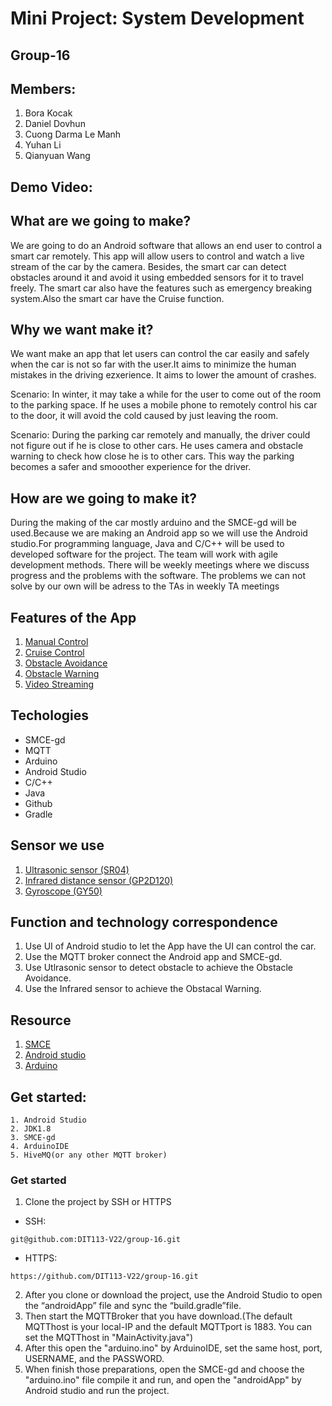 # Mini Project: System Development

## Group-16
## Members:

1. Bora Kocak
2. Daniel Dovhun
3. Cuong Darma Le Manh
4. Yuhan Li
5. Qianyuan Wang

## Demo Video:

## What are we going to make?
We are going to do an Android software that allows an end user to control a smart car remotely. This app will allow users to control and watch a live stream of the car by the camera. Besides, the smart car can detect obstacles around it and avoid it using embedded sensors for it to travel freely. The smart car also have the features such as emergency breaking system.Also the smart car have the Cruise function.



## Why we want make it? 
We want make an app that let users can control the car easily and safely when the car is not so far with the user.It aims to minimize the human mistakes in the driving ezxerience. It aims to lower the amount of crashes.
  
  Scenario:
    In winter, it may take a while for the user to come out of the room to the parking space. If he uses a mobile phone to remotely control his car to the door, it will avoid the cold caused by just leaving the room.
   
   Scenario:
    During the parking car remotely and manually, the driver could not figure out if he is close to other cars. He uses camera and obstacle warning to check how close he is to other cars. This way the parking becomes a safer and smooother experience for the driver.

 ## How are we going to make it?
During the making of the car mostly arduino and the SMCE-gd will be used.Because we are making an Android app so we will use the Android studio.For programming language, Java and C/C++ will be used to developed software for the project.
The team will work with agile development methods. There will be weekly meetings where we discuss progress and the problems with the software. The problems we can not solve by our own will be adress to the TAs in weekly TA meetings

## Features of the App

1. [Manual Control](https://github.com/DIT113-V22/group-16/wiki/Milestone-2#milestone-2-manual-control)
2. [Cruise Control](https://github.com/DIT113-V22/group-16/wiki/Milestone-2#milestone-2-cruise-control)
3. [Obstacle Avoidance](https://github.com/DIT113-V22/group-16/wiki/Milestone-1#milestone-1-obstacle-avoidance)
4. [Obstacle Warning](https://github.com/DIT113-V22/group-16/wiki/Milestone-1#milestone-2-obstacle-warning)
5. [Video Streaming](https://github.com/DIT113-V22/group-16/wiki/Milestone-3#milestone-3-video-streaming)

## Techologies
* SMCE-gd
* MQTT
* Arduino
* Android Studio
* C/C++
* Java
* Github
* Gradle
## Sensor we use
1. [Ultrasonic sensor (SR04)](https://github.com/ItJustWorksTM/smce-gd/wiki/Vehicle-Capabilities#ultrasonic-distance-sensor)
2. [Infrared distance sensor (GP2D120)](https://github.com/ItJustWorksTM/smce-gd/wiki/Vehicle-Capabilities#infrared-distance-sensor)
3. [Gyroscope (GY50)](https://github.com/ItJustWorksTM/smce-gd/wiki/Vehicle-Capabilities#gyroscope)
## Function and technology correspondence
1. Use UI of Android studio to let the App have the UI can control the car.
2. Use the MQTT broker connect the Android app and SMCE-gd.
3. Use Utlrasonic sensor to detect obstacle to achieve the Obstacle Avoidance.
4. Use the Infrared sensor to achieve the Obstacal Warning.
## Resource
1. [SMCE](https://github.com/ItJustWorksTM/smce-gd/releases)
2. [Android studio](https://developer.android.com/studio)
3. [Arduino](https://www.arduino.cc/en/software)

## Get started:
```
1. Android Studio
2. JDK1.8
3. SMCE-gd
4. ArduinoIDE
5. HiveMQ(or any other MQTT broker)
```
### Get started
1. Clone the project by SSH or HTTPS
* SSH:
```
git@github.com:DIT113-V22/group-16.git
```
* HTTPS:
```
https://github.com/DIT113-V22/group-16.git
```
2. After you clone or download the project, use the Android Studio to open the “androidApp” file and sync the “build.gradle”file.
3. Then start the MQTTBroker that you have download.(The default MQTThost is your local-IP and the default MQTTport is 1883. You can set the MQTThost in "MainActivity.java")
4. After this open the "arduino.ino" by ArduinoIDE, set the same host, port, USERNAME, and the PASSWORD.
5. When finish those preparations, open the SMCE-gd and choose the "arduino.ino" file compile it and run, and open the "androidApp" by Android studio and run the project.
 
